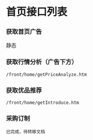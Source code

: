 # 首页接口列表

### 获取首页广告  
静态

### 获取行情分析（广告下方）  
`/front/home/getPriceAnalyze.htm`

### 获取优品推荐  
`/front/home/getIntroduce.htm`

### 采购订制
`已完成，待转移文档`